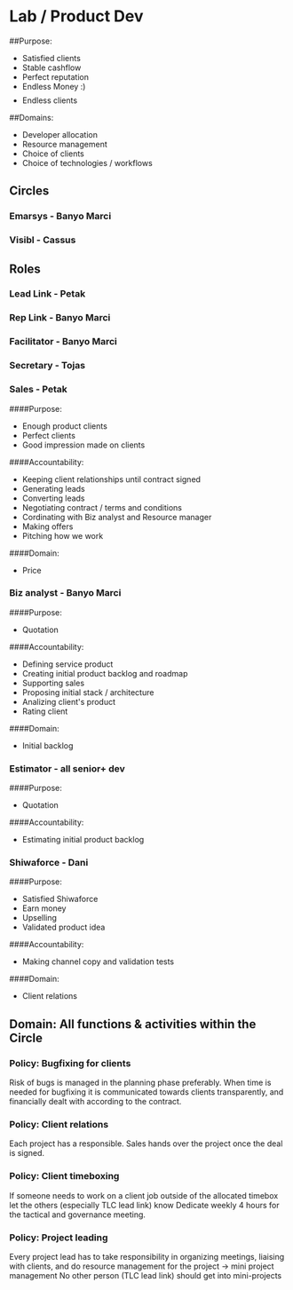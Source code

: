 # Lab / Product Dev
##Purpose:
 - Satisfied clients
 - Stable cashflow
 - Perfect reputation
 - Endless Money :) $$$$
 - Endless clients

##Domains:
 - Developer allocation
 - Resource management
 - Choice of clients
 - Choice of technologies / workflows

## Circles

### Emarsys - Banyo Marci
### Visibl - Cassus

## Roles

### Lead Link - Petak
### Rep Link - Banyo Marci
### Facilitator - Banyo Marci
### Secretary - Tojas

### Sales - Petak
####Purpose:
 - Enough product clients
 - Perfect clients
 - Good impression made on clients

####Accountability: 
 - Keeping client relationships until contract signed
 - Generating leads
 - Converting leads
 - Negotiating contract / terms and conditions
 - Cordinating with Biz analyst and Resource manager
 - Making offers
 - Pitching how we work

####Domain:
 - Price

### Biz analyst - Banyo Marci
####Purpose:
 - Quotation

####Accountability: 
 - Defining service product
 - Creating initial product backlog and roadmap
 - Supporting sales
 - Proposing initial stack / architecture
 - Analizing client's product
 - Rating client

####Domain:
 - Initial backlog

### Estimator - all senior+ dev
####Purpose:
 - Quotation

####Accountability:
 - Estimating initial product backlog

### Shiwaforce - Dani
####Purpose:
 - Satisfied Shiwaforce
 - Earn money
 - Upselling
 - Validated product idea

####Accountability:
 - Making channel copy and validation tests

####Domain:
 - Client relations


## Domain: All functions & activities within the Circle

### Policy: Bugfixing for clients
Risk of bugs is managed in the planning phase preferably. 
When time is needed for bugfixing it is communicated towards clients transparently, and financially dealt with according to the contract.

### Policy: Client relations
Each project has a responsible. 
Sales hands over the project once the deal is signed.

### Policy: Client timeboxing
If someone needs to work on a client job outside of the allocated timebox let the others (especially TLC lead link) know 
Dedicate weekly 4 hours for the tactical and governance meeting.

### Policy: Project leading
Every project lead has to take responsibility in organizing meetings, liaising with clients, and do resource management for the project → mini project management 
No other person (TLC lead link) should get into mini-projects

